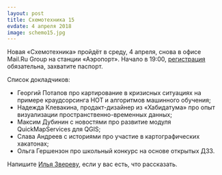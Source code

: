 ```yaml
---
layout: post
title: Схемотехника 15
evdate: 4 апреля 2018
image: schemo15.jpg
---
```

Новая «Схемотехника» пройдёт в среду, 4 апреля, снова в офисе Mail.Ru Group на станции «Аэропорт».
Начало в 19:00, [регистрация](https://corp.mail.ru/ru/press/events/441/) обязательна, захватите паспорт.

Список докладчиков:

* Георгий Потапов про картирование в кризисных ситуациях на примере краудсорсинга HOT и алгоритмов машинного обучения;
* Надежда Клевакина, продакт-дизайнер из «Хабидатума» про опыт визуализации пространственно-временных данных;
* Максим Дубинин с новостями про развитие модуля QuickMapServices для QGIS;
* Слава Андреев с историями про участие в картографических хакатонах;
* Ольга Гершензон про школьный конкурс на основе открытых ДЗЗ.

Напишите [Илья Звереву](mailto:ilya@zverev.info), если у вас есть, что рассказать.
